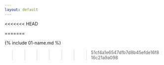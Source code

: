 ```yaml
---
layout: default
---
```

<<<<<<< HEAD
<!--- [ ] Turn on GitHub Pages
- [ ] Outline my portfolio
- [ ] Introduce myself to the world  -->
=======


{% include 01-name.md %}


<!--- [ ] Turn on GitHub Pages
- [ ] Outline my portfolio
- [ ] Introduce myself to the world  -->

>>>>>>> 51cf4a1e6547dfb7d8b45efde16f816c21a9a098
